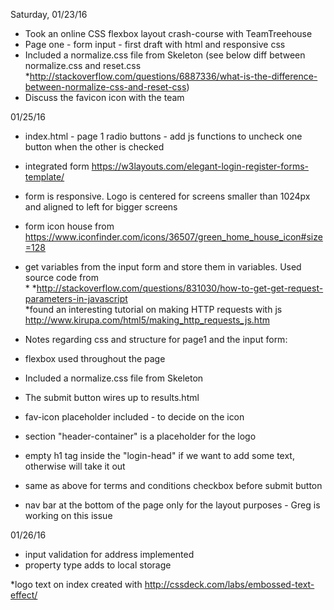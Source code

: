 Saturday, 01/23/16
* Took an online CSS flexbox layout crash-course with TeamTreehouse<br>
* Page one - form input - first draft with html and responsive css<br>
* Included a normalize.css file from Skeleton (see below diff between normalize.css and reset.css<br>  *http://stackoverflow.com/questions/6887336/what-is-the-difference-between-normalize-css-and-reset-css)<br>
* Discuss the favicon icon with the team<br>

01/25/16
* index.html - page 1 radio buttons - add js functions to uncheck one button when the other is checked<br>
* integrated form https://w3layouts.com/elegant-login-register-forms-template/<br>
* form is responsive. Logo is centered for screens smaller than 1024px and aligned to left for bigger screens<br>
* form icon house from https://www.iconfinder.com/icons/36507/green_home_house_icon#size=128<br>
* get variables from the input form and store them in variables. Used source code from<br> * *http://stackoverflow.com/questions/831030/how-to-get-get-request-parameters-in-javascript<br>
*found an interesting tutorial on making HTTP requests with js http://www.kirupa.com/html5/making_http_requests_js.htm<br>



* Notes regarding css and structure for page1 and the input form:<br>
* flexbox used throughout the page<br>
* Included a normalize.css file from Skeleton<br>
* The submit button wires up to results.html<br>
* fav-icon placeholder included - to decide on the icon<br>
* section "header-container" is a placeholder for the logo<br>
* empty h1 tag inside the "login-head" if we want to add some text, otherwise will take it out<br>
* same as above for terms and conditions checkbox before submit button<br>
* nav bar at the bottom of the page only for the layout purposes - Greg is working on this issue<br>

01/26/16
* input validation for address implemented<br>
* property type adds to local storage<br>

*logo text on index created with http://cssdeck.com/labs/embossed-text-effect/
